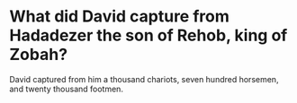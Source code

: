 # What did David capture from Hadadezer the son of Rehob, king of Zobah?

David captured from him a thousand chariots, seven hundred horsemen, and twenty thousand footmen.
